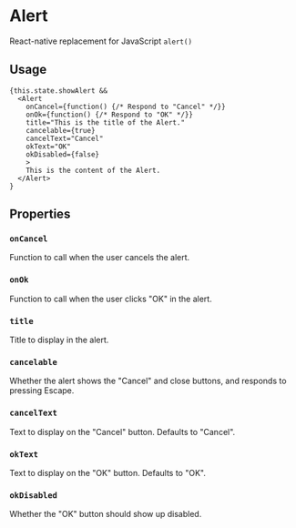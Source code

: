 # Alert

React-native replacement for JavaScript `alert()`

## Usage

```
{this.state.showAlert &&
  <Alert
    onCancel={function() {/* Respond to "Cancel" */}}
    onOk={function() {/* Respond to "OK" */}}
    title="This is the title of the Alert."
    cancelable={true}
    cancelText="Cancel"
    okText="OK"
    okDisabled={false}
    >
    This is the content of the Alert.
  </Alert>
}
```

## Properties

### `onCancel`

Function to call when the user cancels the alert.

### `onOk`

Function to call when the user clicks "OK" in the alert.

### `title`

Title to display in the alert.

### `cancelable`

Whether the alert shows the "Cancel" and close buttons, and responds to pressing Escape.

### `cancelText`

Text to display on the "Cancel" button. Defaults to "Cancel".

### `okText`

Text to display on the "OK" button. Defaults to "OK".

### `okDisabled`

Whether the "OK" button should show up disabled.
